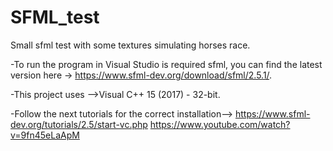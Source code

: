 # SFML_test
Small sfml test with some textures simulating horses race.

-To run the program in Visual Studio is required sfml, you can find the latest version here -> https://www.sfml-dev.org/download/sfml/2.5.1/.

-This project uses -->Visual C++ 15 (2017) - 32-bit.

-Follow the next tutorials for the correct installation--> 
  https://www.sfml-dev.org/tutorials/2.5/start-vc.php 
  https://www.youtube.com/watch?v=9fn45eLaApM

